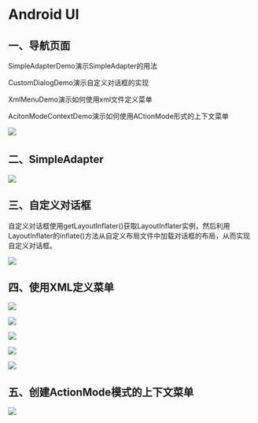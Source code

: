 # Android UI 
## 一、导航页面

SimpleAdapterDemo演示SimpleAdapter的用法

CustomDialogDemo演示自定义对话框的实现

XmlMenuDemo演示如何使用xml文件定义菜单

AcitonModeContextDemo演示如何使用ACtionMode形式的上下文菜单

![](images/1.png) 

## 二、SimpleAdapter
![](images/2.png)

## 三、自定义对话框

自定义对话框使用getLayoutInflater()获取LayoutInflater实例，然后利用LayoutInflater的inflate()方法从自定义布局文件中加载对话框的布局，从而实现自定义对话框。

![](images/3.png)



## 四、使用XML定义菜单
![](images/4.png)

![](images/5.png)

![](images/6.png)

![](images/7.png)

![](images/8.png)

## 五、创建ActionMode模式的上下文菜单

![](images/9.png)
